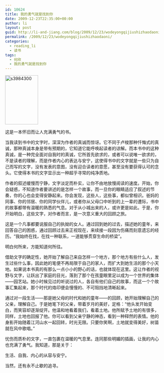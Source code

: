 ```yaml
---
id: 10624
title: 我的勇气就是找到你
date: 2009-12-23T22:35:00+00:00
author: li
layout: post
guid: http://li-and-jiang.com/blog/2009/12/23/wodeyongqijiushizhaodaoni/
permalink: /2009/12/23/wodeyongqijiushizhaodaoni/
categories:
  - reading_li
  - 读书
tags:
  - 何欣
  - 我的勇气就是找到你
---
```

[<img style="border-bottom: 0px; border-left: 0px; display: inline; border-top: 0px; border-right: 0px" title="s3984300" border="0" alt="s3984300" src="http://li-and-jiang.com/blog/wp-content/uploads/2009/12/s3984300-thumb.jpg" width="108" height="161" />](http://li-and-jiang.com/blog/wp-content/uploads/2009/12/s3984300.jpg) 

这是一本怀旧而让人充满勇气的书。

当我读到书中的文字时，深深为作者的真诚而惊讶。它不同于卢梭那种忏悔式的真诚，那种真诚本身是带有预期的，它知道它能呼唤起读者的谅解。而本书中的这种真诚，是一种完全面对自我时的真诚，它所首先欲求的，或者可以说唯一欲求的，不是读者的理解，而是作者内心的表达与安宁，这使得书中的文字就是一些只为自己而写的文字，没有发表的意图，没有迎合读者的意愿，甚至没有要获得认可的念头。它使得本书的文字显示出一种超乎寻常的纯净质地。

作者的叙述缓慢而宁静，文字淡定而朴实，让你不由地放慢阅读的速度。开始，你会疑惑，不知道作者要讲述的是怎样一个故事，而一旦你的眼睛适应了叙述的节奏，你的心也会变得安静起来。你会发现，这些人，这些事，都似曾相识。爸妈的同事、你的邻居、你的同学伙伴儿，或者你从父母口中听到的上一辈的遭际，书中的故事都带有温暖的熟悉的气息。对于从小城出来的人，或许更是如此。于是，你开始明白，这些文字，对作者而言，是一次意义重大的回顾之旅。

这是一个凡事都要说服自己的执拗的女人。通过回到她的过去，描述她的童年，来回答自己的困惑，通过回顾过去来正视现在，来续接一段因为伤痛而刻意遗忘的经历。“我始终在找，在找一种联系，一道能够贯穿生命的桥梁”。

明白何所来，方能知道何所往。

借助文字的确定性，她开始了解自己来自怎样一个地方，那个地方有些什么人，发生过些什么事，因此她的笔便不再局限于自己的家人，而扩大到她生活的那个小天地。如果说本书真的有那么一点小小的野心的话，也就体现在这里。这让作者的视野与文字，让跃出了家庭的目光，落到了那个在孩童眼里足以成为一个世界的集体——园艺站。她小时候见过的听说过的人，各自有他们自己的故事，而这一个个故事汇集起来，那个时代的烙印便会慢慢的、不可阻挡地清晰起来。

通过对一段生活——那是她父母的时代和她的童年——的回顾，她开始理解自己的父亲，理解自己。于是她笔下的父亲，带着岁月的美好，定格：“他头发开始变白，而笑容却逐渐绽开。他温和地看着我们，看着土地。他所赋予土地的有很多，同样，土地也回报了他。你可以看到父亲宁静的神态，看到一种释然的表情。他的身影开始随着江河山水一起回转，时光无限。只要你笑啊，土地就变得美好，树苗就在风中歌唱。”

忧伤而质朴的文字，一直包裹在温暖的气息里。连同那些明媚的插画，让我的内心也充满了勇气。我知道，那是关于：

生活、自我、内心的从容与安宁。

当然，还有永不止歇的追寻。